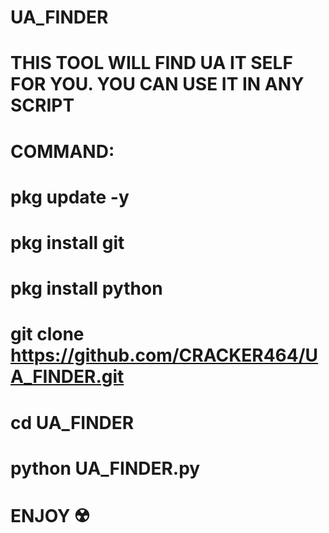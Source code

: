 # UA_FINDER
# THIS TOOL WILL FIND UA IT SELF FOR YOU. YOU CAN USE IT IN ANY SCRIPT
# COMMAND:
# pkg update -y
# pkg install git 
# pkg install python 
# git clone https://github.com/CRACKER464/UA_FINDER.git
# cd UA_FINDER
# python UA_FINDER.py 
# ENJOY ☢️
